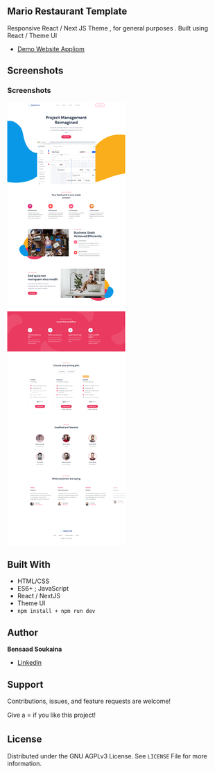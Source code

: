 

## Mario Restaurant Template

Responsive React / Next JS Theme , for general purposes . Built using React / Theme UI

- [Demo Website Appliom](https://appliom.netlify.app/)

## Screenshots

### Screenshots


![Screenshot](./public/showcase.png)






## Built With

- HTML/CSS
- ES6+ ; JavaScript
- React / NextJS
- Theme UI
- `npm install + npm run dev`

## Author

**Bensaad Soukaina**

- [Linkedin](https://www.linkedin.com/in/soukaina-bensaad/ "Linkedin")


## Support

Contributions, issues, and feature requests are welcome!

Give a ⭐️ if you like this project!

## License

Distributed under the GNU AGPLv3 License. See `LICENSE` File for more information.
